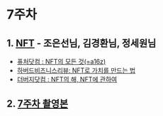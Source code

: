 # 7주차

## 1. [NFT](https://github.com/AINFTs/AINFT-Lab/blob/master/files/AI_NFT_5.pdf) - 조은선님, 김경환님, 정세원님

- [퓨처닷컴 : NFT의 모든 것(=a16z)](https://future.com/podcasts/nfts-explainer)
- [하버드비즈니스리뷰: NFT로 가치를 만드는 법](https://hbr.org/2021/11/how-nfts-create-value)
- [더버지닷컴 : NFT의 해, NFT에 관하여](https://www.theverge.com/22310188/nft-explainer-what-is-blockchain-crypto-art-faq)

## 2. [7주차 촬영본](https://drive.google.com/file/d/18_SFw8bCuheghuPMI04Om3lv5uv7A98I/view)
